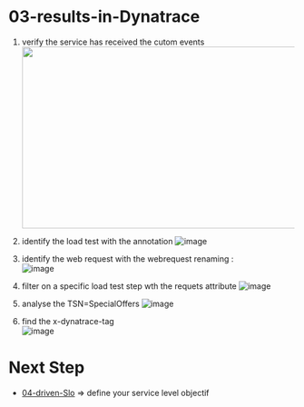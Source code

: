 # 03-results-in-Dynatrace


1) verify the service has received the cutom events   
    <img src="https://user-images.githubusercontent.com/40337213/116281044-965d7f00-a789-11eb-8522-29717bd529e4.png" width="600" height="320">

2) identify the load test with the annotation
![image](https://user-images.githubusercontent.com/40337213/116281908-78444e80-a78a-11eb-99dc-519fce9f10bb.png)

4) identify the web request with the webrequest renaming :     
![image](https://user-images.githubusercontent.com/40337213/116280923-775eed00-a789-11eb-9b38-955fa2b4c1f4.png)
    
3) filter on a specific load test step wth the requets attribute
![image](https://user-images.githubusercontent.com/40337213/116281453-066c0500-a78a-11eb-90b8-9bf6374c3999.png)

4) analyse the TSN=SpecialOffers
![image](https://user-images.githubusercontent.com/40337213/116281561-20a5e300-a78a-11eb-925c-54a174c2a7f6.png)

5) find the x-dynatrace-tag  
![image](https://user-images.githubusercontent.com/40337213/116281789-55199f00-a78a-11eb-9e4f-df5595080cec.png)
             
                 
  # Next Step
- [04-driven-Slo](https://github.com/dynatrace-ace-services/easy-loadtesting-integration/tree/main/04-driven-Slo) => define your service level objectif
